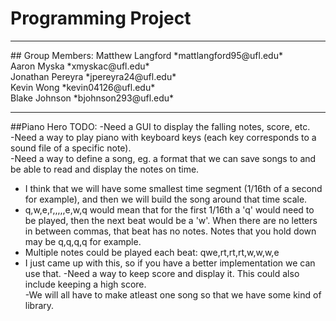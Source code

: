 # Programming Project
<hr>
## Group Members:
Matthew Langford   *mattlangford95@ufl.edu* <br>
Aaron Myska               *xmyskac@ufl.edu* <br>
Jonathan Pereyra       *jpereyra24@ufl.edu* <br>
Kevin Wong             *kevin04126@ufl.edu* <br>
Blake Johnson         *bjohnson293@ufl.edu* <br>
<hr>

##Piano Hero TODO:
-Need a GUI to display the falling notes, score, etc. <br>
-Need a way to play piano with keyboard keys (each key corresponds to a sound file of a specific note). <br>
-Need a way to define a song, eg. a format that we can save songs to and be able to read and display the notes on time. <br>
 * I think that we will have some smallest time segment (1/16th of a second for example), and then we will build the song around that time scale.
 * q,w,e,r,,,,,e,w,q would mean that for the first 1/16th a 'q' would need to be played, then the next beat would be a 'w'. When there are no letters  in between commas, that beat has no notes. Notes that you hold down may be q,q,q,q for example.
 * Multiple notes could be played each beat: qwe,rt,rt,rt,w,w,w,e
 * I just came up with this, so if you have a better implementation we can use that.
-Need a way to keep score and display it. This could also include keeping a high score. <br>
-We will all have to make atleast one song so that we have some kind of library. <br>
